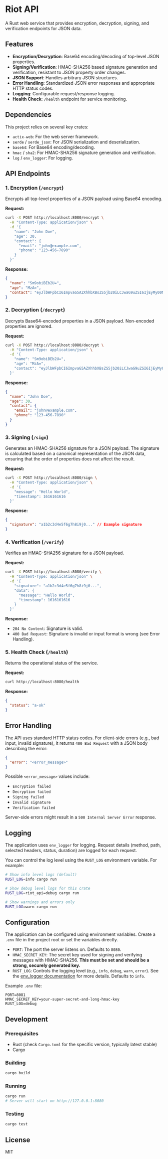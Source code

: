 # Riot API

A Rust web service that provides encryption, decryption, signing, and verification endpoints for JSON data.

## Features

- **Encryption/Decryption**: Base64 encoding/decoding of top-level JSON properties.
- **Signing/Verification**: HMAC-SHA256 based signature generation and verification, resistant to JSON property order changes.
- **JSON Support**: Handles arbitrary JSON structures.
- **Error Handling**: Standardized JSON error responses and appropriate HTTP status codes.
- **Logging**: Configurable request/response logging.
- **Health Check**: `/health` endpoint for service monitoring.

## Dependencies

This project relies on several key crates:

- `actix-web`: For the web server framework.
- `serde` / `serde_json`: For JSON serialization and deserialization.
- `base64`: For Base64 encoding/decoding.
- `hmac` / `sha2`: For HMAC-SHA256 signature generation and verification.
- `log` / `env_logger`: For logging.

## API Endpoints

### 1. Encryption (`/encrypt`)
Encrypts all top-level properties of a JSON payload using Base64 encoding.

**Request:**
```bash
curl -X POST http://localhost:8080/encrypt \
  -H "Content-Type: application/json" \
  -d '{
    "name": "John Doe",
    "age": 30,
    "contact": {
      "email": "john@example.com",
      "phone": "123-456-7890"
    }
  }'
```

**Response:**
```json
{
  "name": "Sm9obiBEb2U=",
  "age": "MzA=",
  "contact": "eyJlbWFpbCI6ImpvaG5AZXhhbXBsZS5jb20iLCJwaG9uZSI6IjEyMy00NTYtNzg5MCJ9"
}
```

### 2. Decryption (`/decrypt`)
Decrypts Base64-encoded properties in a JSON payload. Non-encoded properties are ignored.

**Request:**
```bash
curl -X POST http://localhost:8080/decrypt \
  -H "Content-Type: application/json" \
  -d '{
    "name": "Sm9obiBEb2U=",
    "age": "MzA=",
    "contact": "eyJlbWFpbCI6ImpvaG5AZXhhbXBsZS5jb20iLCJwaG9uZSI6IjEyMy00NTYtNzg5MCJ9"
  }'
```

**Response:**
```json
{
  "name": "John Doe",
  "age": 30,
  "contact": {
    "email": "john@example.com",
    "phone": "123-456-7890"
  }
}
```

### 3. Signing (`/sign`)
Generates an HMAC-SHA256 signature for a JSON payload. The signature is calculated based on a canonical representation of the JSON data, ensuring that the order of properties does not affect the result.

**Request:**
```bash
curl -X POST http://localhost:8080/sign \
  -H "Content-Type: application/json" \
  -d '{
    "message": "Hello World",
    "timestamp": 1616161616
  }'
```

**Response:**
```json
{
  "signature": "a1b2c3d4e5f6g7h8i9j0..." // Example signature
}
```

### 4. Verification (`/verify`)
Verifies an HMAC-SHA256 signature for a JSON payload.

**Request:**
```bash
curl -X POST http://localhost:8080/verify \
  -H "Content-Type: application/json" \
  -d '{
    "signature": "a1b2c3d4e5f6g7h8i9j0...",
    "data": {
      "message": "Hello World",
      "timestamp": 1616161616
    }
  }'
```

**Response:**
- `204 No Content`: Signature is valid.
- `400 Bad Request`: Signature is invalid or input format is wrong (see Error Handling).

### 5. Health Check (`/health`)
Returns the operational status of the service.

**Request:**
```bash
curl http://localhost:8080/health
```

**Response:**
```json
{
  "status": "a-ok"
}
```

## Error Handling

The API uses standard HTTP status codes. For client-side errors (e.g., bad input, invalid signature), it returns `400 Bad Request` with a JSON body describing the error:

```json
{
  "error": "<error_message>"
}
```

Possible `<error_message>` values include:
- `Encryption failed`
- `Decryption failed`
- `Signing failed`
- `Invalid signature`
- `Verification failed`

Server-side errors might result in a `500 Internal Server Error` response.

## Logging

The application uses `env_logger` for logging. Request details (method, path, selected headers, status, duration) are logged for each request.

You can control the log level using the `RUST_LOG` environment variable. For example:

```bash
# Show info level logs (default)
RUST_LOG=info cargo run

# Show debug level logs for this crate
RUST_LOG=riot_api=debug cargo run

# Show warnings and errors only
RUST_LOG=warn cargo run
```

## Configuration

The application can be configured using environment variables. Create a `.env` file in the project root or set the variables directly.

- `PORT`: The port the server listens on. Defaults to `8080`.
- `HMAC_SECRET_KEY`: The secret key used for signing and verifying messages with HMAC-SHA256. **This must be set and should be a strong, securely generated key.**
- `RUST_LOG`: Controls the logging level (e.g., `info`, `debug`, `warn`, `error`). See the [env_logger documentation](https://docs.rs/env_logger/latest/env_logger/) for more details. Defaults to `info`.

Example `.env` file:

```dotenv
PORT=8081
HMAC_SECRET_KEY=your-super-secret-and-long-hmac-key
RUST_LOG=debug
```

## Development

### Prerequisites

- Rust (check `Cargo.toml` for the specific version, typically latest stable)
- Cargo

### Building

```bash
cargo build
```

### Running

```bash
cargo run
# Server will start on http://127.0.0.1:8080
```

### Testing

```bash
cargo test
```

## License

MIT 